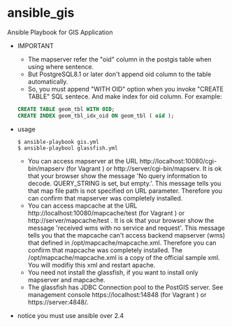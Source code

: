 # ansible_gis
Ansible Playbook for GIS Application

- IMPORTANT
  - The mapserver refer the "oid" column in the postgis table when using where sentence.
  - But PostgreSQL8.1 or later don't append oid column to the table automatically.
  - So, you must append "WITH OID" option when you invoke "CREATE TABLE" SQL sentece. And make index for oid column. For example:

  ```SQL
  CREATE TABLE geom_tbl WITH OID;
  CREATE INDEX geom_tbl_idx_oid ON geom_tbl ( oid );
  ```

- usage

  ```SHELL
  $ ansible-playbook gis.yml
  $ ansible-playbool glassfish.yml
  ```

  - You can access mapserver at the URL http://localhost:10080/cgi-bin/mapserv
    (for Vagrant ) or http://server/cgi-bin/mapserv.
    It is ok that your browser show the message 'No query information to decode.
    QUERY_STRING is set, but empty.'. This message tells you that map file path is
    not specified on URL parameter. Therefore you can confirm that mapserver was
    completely installed.
  - You can access mapcache at the URL http://localhost:10080/mapcache/test
    (for Vagrant ) or http://server/mapcache/test .
    It is ok that your browser show the message 'received wms with no service and request'.
    This message tells you that the mapcache can't access backend mapserver (wms)
    that defined in /opt/mapcache/mapcache.xml. Therefore you can confirm that
    mapcache was completely installed.
    The /opt/mapcache/mapcache.xml is a copy of the official sample xml. You
    will modifiy this xml and restart apache.
  - You need not install the glassfish, if you want to install only mapserver
    and mapcache.
  - The glassfish has JDBC Connection pool to the PostGIS server. See management
    console https://localhost:14848 (for Vagrant ) or https://server:4848/.
    
    

- notice
  you must use ansible over 2.4
